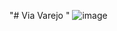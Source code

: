 "# Via Varejo " 
![image](https://user-images.githubusercontent.com/7913583/65910675-932dc180-e3a1-11e9-8ec3-7f7576172054.png)
